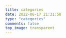 ```yaml
---
title: categories
date: 2022-06-17 21:31:58
type: "categories"
comments: false
top_image: transparent
---
```

